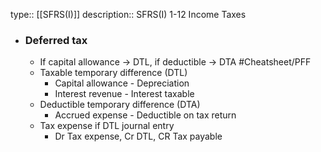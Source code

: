 type:: [[SFRS(I)]] 
description:: SFRS(I) 1-12 Income Taxes

- ### Deferred tax
	- If capital allowance -> DTL, if deductible -> DTA #Cheatsheet/PFF
	- Taxable temporary difference (DTL)
		- Capital allowance - Depreciation
		- Interest revenue - Interest taxable
	- Deductible temporary difference (DTA)
		- Accrued expense - Deductible on tax return
	- Tax expense if DTL journal entry
		- Dr Tax expense, Cr DTL, CR Tax payable